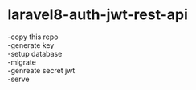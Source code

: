 # laravel8-auth-jwt-rest-api
 
-copy this repo<br>
-generate key<br>
-setup database<br>
-migrate<br>
-genreate secret jwt<br>
-serve<br>

